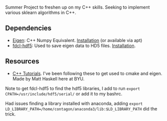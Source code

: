 Summer Project to freshen up on my C++ skills. Seeking to implement various sklearn algorithms in C++.

## Dependencies
  * [Eigen](https://eigen.tuxfamily.org/dox/group__TutorialMatrixArithmetic.html): C++ Numpy Equivalent. [Installation](https://eigen.tuxfamily.org/dox/GettingStarted.html) (or available via apt)
  * [fdcl-hdf5](https://github.com/skulumani/fdcl-hdf5): Used to save eigen data to HD5 files. [Installation](https://shankarkulumani.com/2018/09/hdf5.html).

## Resources
  * [C++ Tutorials](https://github.com/mhask94/cpp_tutorials). I've been following these to get used to cmake and eigen. Made by Matt Haskell here at BYU.
  
Note to get fdcl-hdf5 to find the hdf5 libraries, I add to run `export CPATH=/usr/include/hdf5/serial/` or add it to my bashrc.

Had issues finding a library installed with anaconda, adding `export LD_LIBRARY_PATH=/home/contagon/anaconda3/lib:$LD_LIBRARY_PATH` did the trick.
